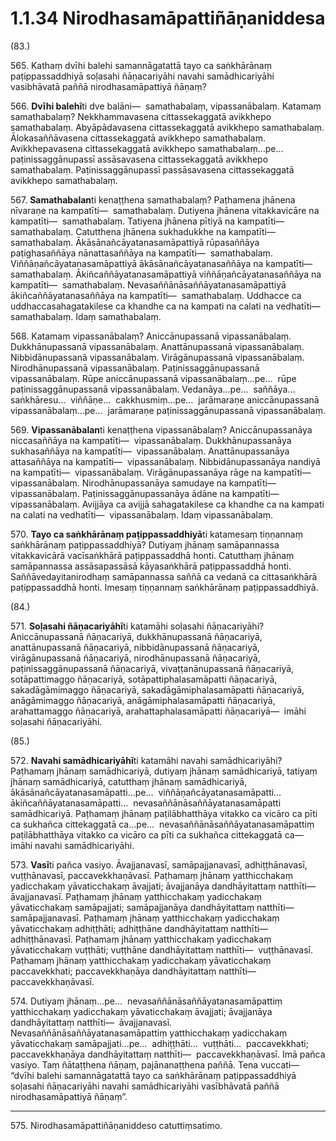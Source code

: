 

# 1.1.34 Nirodhasamāpattiñāṇaniddesa




(83.)

565\. Kathaṃ dvīhi balehi samannāgatattā tayo ca saṅkhārānaṃ paṭippassaddhiyā soḷasahi ñāṇacariyāhi navahi samādhicariyāhi vasibhāvatā paññā nirodhasamāpattiyā ñāṇaṃ?

566\. **Dvīhi balehī**ti dve balāni—  samathabalaṃ, vipassanābalaṃ. Katamaṃ samathabalaṃ? Nekkhammavasena cittassekaggatā avikkhepo samathabalaṃ. Abyāpādavasena cittassekaggatā avikkhepo samathabalaṃ. Ālokasaññāvasena cittassekaggatā avikkhepo samathabalaṃ. Avikkhepavasena cittassekaggatā avikkhepo samathabalaṃ…pe…  paṭinissaggānupassī assāsavasena cittassekaggatā avikkhepo samathabalaṃ. Paṭinissaggānupassī passāsavasena cittassekaggatā avikkhepo samathabalaṃ.

567\. **Samathabalan**ti kenaṭṭhena samathabalaṃ? Paṭhamena jhānena nīvaraṇe na kampatīti—  samathabalaṃ. Dutiyena jhānena vitakkavicāre na kampatīti—  samathabalaṃ. Tatiyena jhānena pītiyā na kampatīti—  samathabalaṃ. Catutthena jhānena sukhadukkhe na kampatīti—  samathabalaṃ. Ākāsānañcāyatanasamāpattiyā rūpasaññāya paṭighasaññāya nānattasaññāya na kampatīti—  samathabalaṃ. Viññāṇañcāyatanasamāpattiyā ākāsānañcāyatanasaññāya na kampatīti—  samathabalaṃ. Ākiñcaññāyatanasamāpattiyā viññāṇañcāyatanasaññāya na kampatīti—  samathabalaṃ. Nevasaññānāsaññāyatanasamāpattiyā ākiñcaññāyatanasaññāya na kampatīti—  samathabalaṃ. Uddhacce ca uddhaccasahagatakilese ca khandhe ca na kampati na calati na vedhatīti—  samathabalaṃ. Idaṃ samathabalaṃ.

568\. Katamaṃ vipassanābalaṃ? Aniccānupassanā vipassanābalaṃ. Dukkhānupassanā vipassanābalaṃ. Anattānupassanā vipassanābalaṃ. Nibbidānupassanā vipassanābalaṃ. Virāgānupassanā vipassanābalaṃ. Nirodhānupassanā vipassanābalaṃ. Paṭinissaggānupassanā vipassanābalaṃ. Rūpe aniccānupassanā vipassanābalaṃ…pe…  rūpe paṭinissaggānupassanā vipassanābalaṃ. Vedanāya…pe…  saññāya…  saṅkhāresu…  viññāṇe…  cakkhusmiṃ…pe…  jarāmaraṇe aniccānupassanā vipassanābalaṃ…pe…  jarāmaraṇe paṭinissaggānupassanā vipassanābalaṃ.

569\. **Vipassanābalan**ti kenaṭṭhena vipassanābalaṃ? Aniccānupassanāya niccasaññāya na kampatīti—  vipassanābalaṃ. Dukkhānupassanāya sukhasaññāya na kampatīti—  vipassanābalaṃ. Anattānupassanāya attasaññāya na kampatīti—  vipassanābalaṃ. Nibbidānupassanāya nandiyā na kampatīti—  vipassanābalaṃ. Virāgānupassanāya rāge na kampatīti—  vipassanābalaṃ. Nirodhānupassanāya samudaye na kampatīti—  vipassanābalaṃ. Paṭinissaggānupassanāya ādāne na kampatīti—  vipassanābalaṃ. Avijjāya ca avijjā sahagatakilese ca khandhe ca na kampati na calati na vedhatīti—  vipassanābalaṃ. Idaṃ vipassanābalaṃ.

570\. **Tayo ca saṅkhārānaṃ paṭippassaddhiyā**ti katamesaṃ tiṇṇannaṃ saṅkhārānaṃ paṭippassaddhiyā? Dutiyaṃ jhānaṃ samāpannassa vitakkavicārā vacīsaṅkhārā paṭippassaddhā honti. Catutthaṃ jhānaṃ samāpannassa assāsapassāsā kāyasaṅkhārā paṭippassaddhā honti. Saññāvedayitanirodhaṃ samāpannassa saññā ca vedanā ca cittasaṅkhārā paṭippassaddhā honti. Imesaṃ tiṇṇannaṃ saṅkhārānaṃ paṭippassaddhiyā.

(84.)

571\. **Soḷasahi ñāṇacariyāhī**ti katamāhi soḷasahi ñāṇacariyāhi? Aniccānupassanā ñāṇacariyā, dukkhānupassanā ñāṇacariyā, anattānupassanā ñāṇacariyā, nibbidānupassanā ñāṇacariyā, virāgānupassanā ñāṇacariyā, nirodhānupassanā ñāṇacariyā, paṭinissaggānupassanā ñāṇacariyā, vivaṭṭanānupassanā ñāṇacariyā, sotāpattimaggo ñāṇacariyā, sotāpattiphalasamāpatti ñāṇacariyā, sakadāgāmimaggo ñāṇacariyā, sakadāgāmiphalasamāpatti ñāṇacariyā, anāgāmimaggo ñāṇacariyā, anāgāmiphalasamāpatti ñāṇacariyā, arahattamaggo ñāṇacariyā, arahattaphalasamāpatti ñāṇacariyā—  imāhi soḷasahi ñāṇacariyāhi.

(85.)

572\. **Navahi samādhicariyāhī**ti katamāhi navahi samādhicariyāhi? Paṭhamaṃ jhānaṃ samādhicariyā, dutiyaṃ jhānaṃ samādhicariyā, tatiyaṃ jhānaṃ samādhicariyā, catutthaṃ jhānaṃ samādhicariyā, ākāsānañcāyatanasamāpatti…pe…  viññāṇañcāyatanasamāpatti…  ākiñcaññāyatanasamāpatti…  nevasaññānāsaññāyatanasamāpatti samādhicariyā. Paṭhamaṃ jhānaṃ paṭilābhatthāya vitakko ca vicāro ca pīti ca sukhañca cittekaggatā ca…pe…  nevasaññānāsaññāyatanasamāpattiṃ paṭilābhatthāya vitakko ca vicāro ca pīti ca sukhañca cittekaggatā ca—  imāhi navahi samādhicariyāhi.

573\. **Vasī**ti pañca vasiyo. Āvajjanavasī, samāpajjanavasī, adhiṭṭhānavasī, vuṭṭhānavasī, paccavekkhaṇāvasī. Paṭhamaṃ jhānaṃ yatthicchakaṃ yadicchakaṃ yāvaticchakaṃ āvajjati; āvajjanāya dandhāyitattaṃ natthīti—  āvajjanavasī. Paṭhamaṃ jhānaṃ yatthicchakaṃ yadicchakaṃ yāvaticchakaṃ samāpajjati; samāpajjanāya dandhāyitattaṃ natthīti—  samāpajjanavasī. Paṭhamaṃ jhānaṃ yatthicchakaṃ yadicchakaṃ yāvaticchakaṃ adhiṭṭhāti; adhiṭṭhāne dandhāyitattaṃ natthīti—  adhiṭṭhānavasī. Paṭhamaṃ jhānaṃ yatthicchakaṃ yadicchakaṃ yāvaticchakaṃ vuṭṭhāti; vuṭṭhāne dandhāyitattaṃ natthīti—  vuṭṭhānavasī. Paṭhamaṃ jhānaṃ yatthicchakaṃ yadicchakaṃ yāvaticchakaṃ paccavekkhati; paccavekkhaṇāya dandhāyitattaṃ natthīti—  paccavekkhaṇāvasī.

574\. Dutiyaṃ jhānaṃ…pe…  nevasaññānāsaññāyatanasamāpattiṃ yatthicchakaṃ yadicchakaṃ yāvaticchakaṃ āvajjati; āvajjanāya dandhāyitattaṃ natthīti—  āvajjanavasī. Nevasaññānāsaññāyatanasamāpattiṃ yatthicchakaṃ yadicchakaṃ yāvaticchakaṃ samāpajjati…pe…  adhiṭṭhāti…  vuṭṭhāti…  paccavekkhati; paccavekkhaṇāya dandhāyitattaṃ natthīti—  paccavekkhaṇāvasī. Imā pañca vasiyo. Taṃ ñātaṭṭhena ñāṇaṃ, pajānanaṭṭhena paññā. Tena vuccati—  “dvīhi balehi samannāgatattā tayo ca saṅkhārānaṃ paṭippassaddhiyā soḷasahi ñāṇacariyāhi navahi samādhicariyāhi vasībhāvatā paññā nirodhasamāpattiyā ñāṇaṃ”.

---

575\. Nirodhasamāpattiñāṇaniddeso catuttiṃsatimo.





